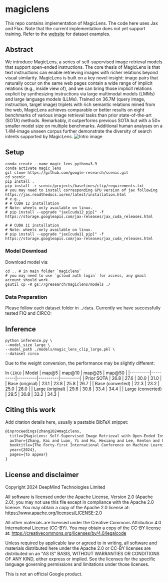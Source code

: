 # magiclens

This repo contains implementation of MagicLens. The code here uses Jax and Flax.
Note that the current implementation does not yet support training.
Refer to the [website](https://open-vision-language.github.io/MagicLens/) for dataset examples.

## Abstract

We introduce MagicLens, a series of self-supervised image retrieval models that support
open-ended instructions. The core thesis of MagicLens is that text
instructions can enable retrieving images with
richer relations beyond visual similarity. MagicLens is built on a
key novel insight: image pairs that naturally occur
on the same web pages contain a wide range of implicit relations (e.g., inside view of), and we
can bring those implicit relations explicit by synthesizing instructions via large multimodal models (LMMs) and large language models (LLMs).
Trained on 36.7M (query image, instruction, target image) triplets with rich semantic relations
mined from the web, MagicLens achieves comparable or better results on eight benchmarks of
various image retrieval tasks than prior state-of-the-art (SOTA) methods. Remarkably, it outperforms previous SOTA but with a 50× smaller
model size on multiple benchmarks. Additional
human analyses on a 1.4M-image unseen corpus
further demonstrate the diversity of search intents
supported by MagicLens.
![Intro image](https://open-vision-language.github.io/MagicLens/static/images/magiclens_overview.png)

## Setup
```
conda create --name magic_lens python=3.9
conda activate magic_lens
git clone https://github.com/google-research/scenic.git
cd scenic
pip install .
pip install -r scenic/projects/baselines/clip/requirements.txt
# you may need to install corresponding GPU version of jax following https://jax.readthedocs.io/en/latest/installation.html
# e.g.,
# # CUDA 12 installation
# Note: wheels only available on linux.
# pip install --upgrade "jax[cuda12_pip]" -f https://storage.googleapis.com/jax-releases/jax_cuda_releases.html

# # CUDA 11 installation
# Note: wheels only available on linux.
# pip install --upgrade "jax[cuda11_pip]" -f https://storage.googleapis.com/jax-releases/jax_cuda_releases.html
```

### Model Download
Download model via:
```
cd .. # in main folder `magiclens`
# you may need to use `gcloud auth login` for access, any gmail account should work.
gsutil cp -R gs://gresearch/magiclens/models ./
```

### Data Preparation
Please follow each dataset folder in `./data`. Currently we have successfully tested FIQ and CIRCO:

## Inference
```
python inference.py \
--model_size large \
--model_path ./models/magic_lens_clip_large.pkl \
--dataset circo

```

Due to the weight conversion, the performance may be slightly different:

In `CIRCO`
| Model | map@5 | map@10 | map@25 | map@50 |
|----------|----------|----------|----------|----------|
| Prior SOTA | 26.8 | 27.6 | 30.0 | 31.0 |
| Base (original) | 23.1 | 23.8 | 25.8 | 26.7 |
| Base (converted) | 22.3 | 23.2 | 25.0 | 26.0 |
| Large (original) | 29.6 | 30.8 | 33.4 | 34.4 |
| Large (converted) | 29.5 | 30.8 | 33.2 | 34.3 |

## Citing this work

Add citation details here, usually a pastable BibTeX snippet:

```latex
@inproceedings{zhang2024magiclens,
  title={MagicLens: Self-Supervised Image Retrieval with Open-Ended Instructions},
  author={Zhang, Kai and Luan, Yi and Hu, Hexiang and Lee, Kenton and Qiao, Siyuan and Chen, Wenhu and Su, Yu and Chang, Ming-Wei},
  booktitle={The Forty-first International Conference on Machine Learning (ICML)},
  year={2024},
  pages={to appear}
}
```

## License and disclaimer

Copyright 2024 DeepMind Technologies Limited

All software is licensed under the Apache License, Version 2.0 (Apache 2.0);
you may not use this file except in compliance with the Apache 2.0 license.
You may obtain a copy of the Apache 2.0 license at:
https://www.apache.org/licenses/LICENSE-2.0

All other materials are licensed under the Creative Commons Attribution 4.0
International License (CC-BY). You may obtain a copy of the CC-BY license at:
https://creativecommons.org/licenses/by/4.0/legalcode

Unless required by applicable law or agreed to in writing, all software and
materials distributed here under the Apache 2.0 or CC-BY licenses are
distributed on an "AS IS" BASIS, WITHOUT WARRANTIES OR CONDITIONS OF ANY KIND,
either express or implied. See the licenses for the specific language governing
permissions and limitations under those licenses.

This is not an official Google product.
